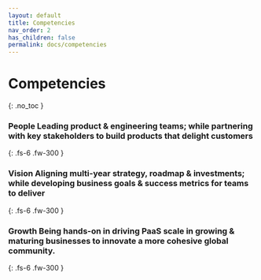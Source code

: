 ```yaml
---
layout: default
title: Competencies
nav_order: 2
has_children: false
permalink: docs/competencies
---
```


# **Competencies**
{: .no_toc }

### **People** Leading product & engineering teams; while partnering with key stakeholders to build products that delight customers
{: .fs-6 .fw-300 }

### **Vision** Aligning multi-year strategy, roadmap & investments; while developing business goals & success metrics for teams to deliver
{: .fs-6 .fw-300 }

### **Growth** Being hands-on in driving PaaS scale in growing & maturing businesses to innovate a more cohesive global community.
{: .fs-6 .fw-300 }